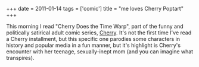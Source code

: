 +++
date = 2011-01-14
tags = ['comic']
title = "me loves Cherry Poptart"
+++

This morning I read \"Cherry Does the Time Warp\", part of the funny and
politically satirical adult comic series, [Cherry]. It\'s not the first
time I\'ve read a Cherry installment, but this specific one parodies
some characters in history and popular media in a fun manner, but it\'s
highlight is Cherry\'s encounter with her teenage, sexually-inept mom
(and you can imagine what transpires).

  [Cherry]: http://en.wikipedia.org/wiki/Cherry_(comics)

